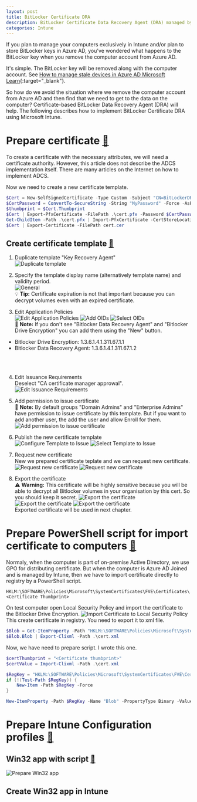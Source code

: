 ```yaml
---
layout: post
title: BitLocker Certificate DRA
description: BitLocker Certificate Data Recovery Agent (DRA) managed by Microsoft Intune
categories: Intune
---
```

If you plan to manage your computers exclusively in Intune and/or plan to store BitLocker keys in Azure AD, you've wondered what happens to the BitLocker key when you remove the computer account from Azure AD.

It's simple. The BitLocker key will be removed along with the computer account. See [How to manage stale devices in Azure AD Microsoft Learn](https://learn.microsoft.com/en-us/azure/active-directory/devices/manage-stale-devices#plan-the-cleanup-of-your-stale-devices){:target="_blank"}.

So how do we avoid the situation where we remove the computer account from Azure AD and then find that we need to get to the data on the computer?
Certificate-based BitLocker Data Recovery Agent (DRA) will help. The following describes how to implement BitLocker Certificate DRA using Microsoft Intune.

# **Prepare certificate** [:link:](#Prepare-certificate)
To create a certificate with the necessary attributes, we will need a certificate authority. However, this article does not describe the ADCS implementation itself. There are many articles on the Internet on how to implement ADCS.

Now we need to create a new certificate template.

```powershell
$Cert = New-SelfSignedCertificate -Type Custom -Subject "CN=BitLockerDRA" -TextExtension @("2.5.29.37={text}1.3.6.1.4.1.311.21.6,1.3.6.1.4.311.67.1.1,1.3.6.1.4.1.311.67.1.2,2.23.133.8.3") -CertStoreLocation "Cert:\LocalMachine\My\" -HashAlgorithm sha256 -KeySpec Signature
$CertPassword = ConvertTo-SecureString -String "MyPassword" -Force -AsPlainText
$thumbprint = $Cert.Thumbprint
$Cert | Export-PfxCertificate -FilePath .\cert.pfx -Password $CertPassword
Get-ChildItem -Path .\cert.pfx | Import-PfxCertificate -CertStoreLocation "Cert:\LocalMachine\My\" -Password $CertPassword 
$Cert | Export-Certificate -FilePath cert.cer
```

## Create certificate template [:link:](#Create-Certificate-template)
1. Duplicate template "Key Recovery Agent" \
 ![Duplicate template](/assets/img/20230811-BitLockerDRA/1_DuplicateTemplate.png "Duplicate certificate template Key Recovery Agent")

2. Specify the template display name (alternatively template name) and validity period. \
  ![General](/assets/img/20230811-BitLockerDRA/2_Template_General.png "Tab General - set name and period") \
  :bulb: **Tip:** Certificate expiration is not that important because you can decrypt volumes even with an expired certificate.

3. Edit Application Policies \
  ![Edit Application Policies](/assets/img/20230811-BitLockerDRA/3_Template_Extensions.png "Tab Extensions - edit Applicaiton policies")
  ![Add OIDs](/assets/img/20230811-BitLockerDRA/4_Template_Extensions_Edit.png "Tab Extension - Add Application policies")
  ![Select OIDs](/assets/img/20230811-BitLockerDRA/5_Template_Extensions_Edit_Add.png "Tab Extension - Select OIDs") \
  :memo: **Note:** If you don't see "Bitlocker Data Recovery Agent" and "Bitlocker Drive Encryption" you can add them using the "New" button.
  - Bitlocker Drive Encryption: 1.3.6.1.4.1.311.67.1.1
  - Bitlocker Data Recovery Agent: 1.3.6.1.4.1.311.67.1.2
  <br />
  <br />

4. Edit Issuance Requirements \
  Deselect "CA certificate manager approwal".
  ![Edit Issuance Requirements](/assets/img/20230811-BitLockerDRA/6_Template_IssuanceRequirements.png "Tab Isuance Requirements")

5. Add permission to issue certificate \
  :memo: **Note:** By default groups "Domain Admins" and "Enterprise Admins" have permission to issue certificate by this template. But if you want to add another user, the add the user and allow Enroll for them. \
  ![Add permission to issue certificate](/assets/img/20230811-BitLockerDRA/7_Template_Security.png "Tab Security")

6. Publish the new certificate template \
  ![Configure Template to Issue](/assets/img/20230811-BitLockerDRA/9_Template_to_Issue.png "Configure Template to Issue")
  ![Select Template to Issue](/assets/img/20230811-BitLockerDRA/10_Template_to_Issue_Select.png "Select Template to Issue")

7. Request new certificate \
  New we prepared certificate teplate and we can request new certificate. \
  ![Request new certificate](/assets/img/20230811-BitLockerDRA/11_Request_new_cert.png "Request new certificate")
  ![Request new certificate](/assets/img/20230811-BitLockerDRA/12_Request_new_cert.png "Request new certificate") 

8. Export the certificate \
  :warning: **Warning:** This certificate will be highly sensitive because you will be able to decrypt all Bitlocker volumes in your organisation by this cert. So you should keep it secret.
  ![Export the certificate](/assets/img/20230811-BitLockerDRA/13_Export_Cert.png "Export the certificate")
  ![Export the certificate](/assets/img/20230811-BitLockerDRA/14_Export_Cert.png "Export the certificate")
  ![Export the certificate](/assets/img/20230811-BitLockerDRA/15_Export_Cert.png "Export the certificate") \
  Exported certificate will be used in next chapter.

# **Prepare PowerShell script for import certificate to computers** [:link:](#Prepare-PowerShell-script-for-import-certificate-to-computers)
Normaly, when the computer is part of on-premise Active Directory, we use GPO for distributing certificate. But when the computer is Azure AD Joined and is managed by Intune, then we have to import certificate directly to registry by a PowerShell script.

```
HKLM:\SOFTWARE\Policies\Microsoft\SystemCertificates\FVE\Certificates\<Certificate Thumbprint>
```
On test computer open Local Security Policy and import the certificate to the Bitlocker Drive Encryption.
![Import Certificate to Local Security Policy](/assets/img/20230811-BitLockerDRA/16_ImportToSecurityPolicies.png "Import Certificate to Local Security Policy")
This create certificate in registry. You need to export it to xml file.
```powershell
$Blob = Get-ItemProperty -Path "HKLM:\SOFTWARE\Policies\Microsoft\SystemCertificates\FVE\<Certificate thumbprint>" -Name "Blob"
$Blob.Blob | Export-Clixml -Path .\cert.xml
```

Now, we have need to prepare script. I wrote this one.
```powershell
$certThumbprint = "<Certificate thumbprint>"
$certValue = Import-Clixml -Path .\cert.xml

$RegKey = "HKLM:\SOFTWARE\Policies\Microsoft\SystemCertificates\FVE\Certificates\" + $certThumbprint
if (!(Test-Path $RegKey)) {
    New-Item -Path $RegKey -Force
}

New-ItemProperty -Path $RegKey -Name "Blob" -PropertyType Binary -Value $certValue -Force
```

# **Prepare Intune Configuration profiles** [:link:](#Prepare-Intune-Configuration-profiles)

## Win32 app with script [:link:](#Win32-app-with-script)

![Prepare Win32 app](/assets/img/20230811-BitLockerDRA/17_Win32App.png "Prepare Win32 app")

## Create Win32 app in Intune

